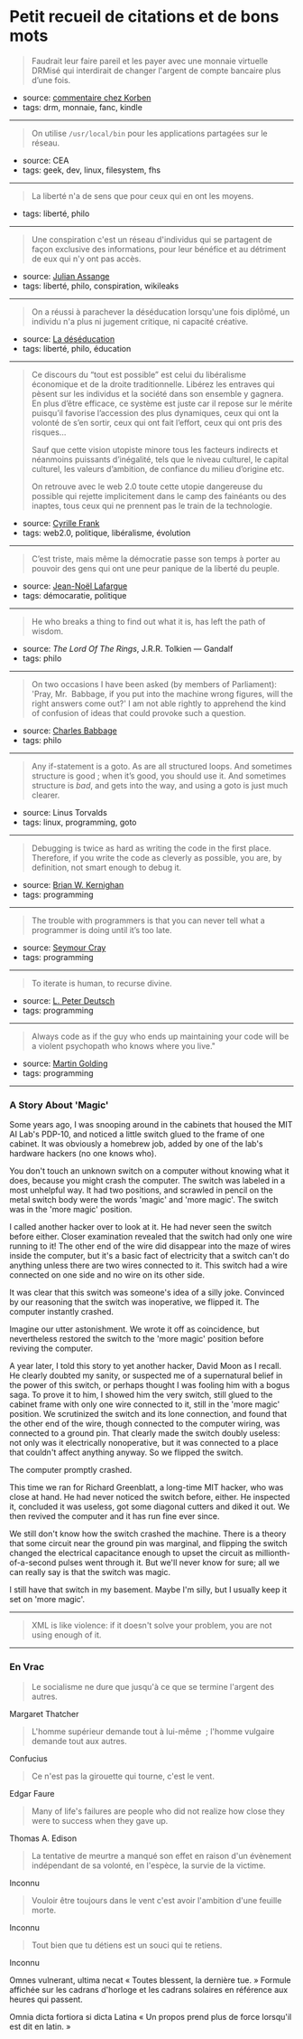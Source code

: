 Petit recueil de citations et de bons mots
==========================================


>   Faudrait leur faire pareil et les payer avec une monnaie virtuelle DRMisé
> qui interdirait de changer l'argent de compte bancaire plus d’une fois.

 - source: [commentaire chez Korben][1]
 - tags: drm, monnaie, fanc, kindle

  [1]: http://www.korben.info/fnac-supprimer-drm-ebook.html#comment-213610

---

>   On utilise `/usr/local/bin` pour les applications partagées sur le réseau.

 - source: CEA
 - tags: geek, dev, linux, filesystem, fhs

---

>   La liberté n'a de sens que pour ceux qui en ont les moyens.

 - tags: liberté, philo

---

>   Une conspiration c'est un réseau d'individus qui se partagent de façon
> exclusive des informations, pour leur bénéfice et au détriment de eux qui
> n'y ont pas accès.

 - source: [Julian Assange][1]
 - tags: liberté, philo, conspiration, wikileaks

  [1]: http://fr.readwriteweb.com/2010/12/13/a-la-une/si-wikileaks-tait-une-chance/

---

>   On a réussi à parachever la déséducation lorsqu'une fois diplômé, un
> individu n'a plus ni jugement critique, ni capacité créative.

 - source: [La déséducation][1]
 - tags: liberté, philo, éducation

  [1]: http://http://ladeseducation.ca/la-deseducation/

---

>   Ce discours du “tout est possible” est celui du libéralisme économique
> et de la droite traditionnelle. Libérez les entraves qui pèsent sur les
> individus et la société dans son ensemble y gagnera. En plus d’être
> efficace, ce système est juste car il repose sur le mérite puisqu’il
> favorise l’accession des plus dynamiques, ceux qui ont la volonté de s’en
> sortir, ceux qui ont fait l’effort, ceux qui ont pris des risques…
>
>   Sauf que cette vision utopiste minore tous les facteurs indirects et
> néanmoins puissants d’inégalité, tels que le niveau culturel, le capital
> culturel, les valeurs d’ambition, de confiance du milieu d’origine etc.
>
>   On retrouve avec le web 2.0 toute cette utopie dangereuse du possible qui
> rejette implicitement dans le camp des fainéants ou des inaptes, tous ceux
> qui ne prennent pas le train de la technologie.

 - source: [Cyrille Frank][1]
 - tags: web2.0, politique, libéralisme, évolution

  [1]: http://www.mediaculture.fr/2010/09/04/nouveaux-medias-une-nouvelle-classe-dominante/

---

>   C’est triste, mais même la démocratie passe son temps à porter au pouvoir
> des gens qui ont une peur panique de la liberté du peuple.

 - source: [Jean-Noël Lafargue][1]
 - tags: démocaratie, politique

  [1]: http://www.hyperbate.com/dernier/?p=14453

---

>   He who breaks a thing to find out what it is, has left the path of wisdom.

 - source: _The Lord Of The Rings_, J.R.R. Tolkien — Gandalf
 - tags: philo

---

>   On two occasions I have been asked (by members of Parliament): 'Pray, 
> Mr.  Babbage, if you put into the machine wrong figures, will the right 
> answers come out?'
> I am not able rightly to apprehend the kind of confusion of ideas that could 
> provoke such a question.

 - source: [Charles Babbage][1]
 - tags: philo

  [1]: http://stackoverflow.com/questions/5725487/why-put-a-on-functions-that-return-a-struct-pointer

---

>   Any if-statement is a goto. As are all structured loops.
> And sometimes structure is good ; when it’s good, you should use it.
> And sometimes structure is _bad_, and gets into the way, and using a goto
> is just much clearer.

 - source: Linus Torvalds
 - tags: linux, programming, goto

---

>   Debugging is twice as hard as writing the code in the first place. 
> Therefore, if you write the code as cleverly as possible, you are, by 
> definition, not smart enough to debug it.

  - source: [Brian W. Kernighan][1]
  - tags: programming
  
  [1]: http://www.junauza.com/2010/12/top-50-programming-quotes-of-all-time.html
  
---

>   The trouble with programmers is that you can never tell what a programmer is 
> doing until it’s too late.

  - source: [Seymour Cray][1]
  - tags: programming
  
  [1]: http://www.junauza.com/2010/12/top-50-programming-quotes-of-all-time.html

---

>   To iterate is human, to recurse divine.
  
  - source: [L. Peter Deutsch][1]
  - tags: programming
  
  [1]: http://www.junauza.com/2010/12/top-50-programming-quotes-of-all-time.html

---

>   Always code as if the guy who ends up maintaining your code will be a 
> violent psychopath who knows where you live."
  
  - source: [Martin Golding][1]
  - tags: programming
  
  [1]: http://www.junauza.com/2010/12/top-50-programming-quotes-of-all-time.html

---

### A Story About 'Magic'

  Some years ago, I was snooping around in the cabinets that housed the MIT AI 
Lab's PDP-10, and noticed a little switch glued to the frame of one cabinet. It 
was obviously a homebrew job, added by one of the lab's hardware hackers (no 
one knows who).

  You don't touch an unknown switch on a computer without knowing what it does, 
because you might crash the computer. The switch was labeled in a most
unhelpful way. It had two positions, and scrawled in pencil on the metal 
switch body were the words 'magic' and 'more magic'. The switch was in the 
'more magic' position.

  I called another hacker over to look at it. He had never seen the switch 
before either. Closer examination revealed that the switch had only one wire 
running to it! The other end of the wire did disappear into the maze of wires 
inside the computer, but it's a basic fact of electricity that a switch can't 
do anything unless there are two wires connected to it. This switch had a wire 
connected on one side and no wire on its other side.

  It was clear that this switch was someone's idea of a silly joke. Convinced
by our reasoning that the switch was inoperative, we flipped it. The computer 
instantly crashed.

  Imagine our utter astonishment. We wrote it off as coincidence, but 
nevertheless restored the switch to the 'more magic' position before reviving 
the computer.
  
  A year later, I told this story to yet another hacker, David Moon as I 
recall. He clearly doubted my sanity, or suspected me of a supernatural 
belief in the power of this switch, or perhaps thought I was fooling him with 
a bogus saga. To prove it to him, I showed him the very switch, still glued to 
the cabinet frame with only one wire connected to it, still in the 'more magic' 
position. We scrutinized the switch and its lone connection, and found that the 
other end of the wire, though connected to the computer wiring, was connected 
to a ground pin. That clearly made the switch doubly useless: not only was it 
electrically nonoperative, but it was connected to a place that couldn't affect
anything anyway. So we flipped the switch.
  
  The computer promptly crashed.
  
  This time we ran for Richard Greenblatt, a long-time MIT hacker, who was 
close at hand. He had never noticed the switch before, either. He inspected it, 
concluded it was useless, got some diagonal cutters and diked it out. We then 
revived the computer and it has run fine ever since.
  
  We still don't know how the switch crashed the machine. There is a theory 
that some circuit near the ground pin was marginal, and flipping the switch 
changed the electrical capacitance enough to upset the circuit as 
millionth-of-a-second pulses went through it. But we'll never know for sure; 
all we can really say is that the switch was magic.
  
  I still have that switch in my basement. Maybe I'm silly, but I usually 
keep it set on 'more magic'.

---

>   XML is like violence: if it doesn't solve your problem, you are not using
> enough of it.

---

### En Vrac

>   Le socialisme ne dure que jusqu'à ce que se termine l'argent des autres.

Margaret Thatcher

>   L'homme supérieur demande tout à lui-même  ; l'homme vulgaire demande 
> tout aux autres.

Confucius

>   Ce n'est pas la girouette qui tourne, c'est le vent.

Edgar Faure

>   Many of life's failures are people who did not realize how close they were 
> to success when they gave up.

Thomas A. Edison

>   La tentative de meurtre a manqué son effet en raison d'un évènement 
> indépendant de sa volonté, en l'espèce, la survie de la victime.

Inconnu

>   Vouloir être toujours dans le vent c'est avoir l'ambition d'une feuille 
> morte.

Inconnu

>   Tout bien que tu détiens est un souci qui te retiens.

Inconnu


Omnes vulnerant, ultima necat 
    « Toutes blessent, la dernière tue. » Formule affichée sur les cadrans d'horloge et les cadrans solaires en référence aux heures qui passent.

Omnia dicta fortiora si dicta Latina 
    « Un propos prend plus de force lorsqu'il est dit en latin. »

